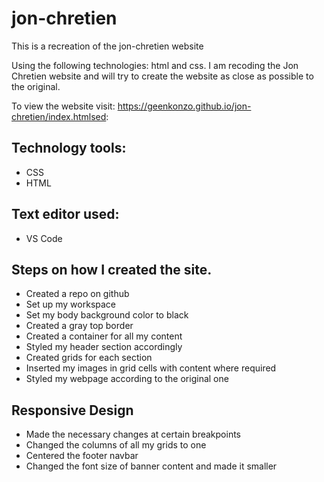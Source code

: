 # jon-chretien
This is a recreation of the jon-chretien website

Using the following technologies: html and css. I am recoding the Jon Chretien website and will try to create the website as close as possible to the original.

To view the website visit:  https://geenkonzo.github.io/jon-chretien/index.htmlsed:


## Technology tools:

- CSS
- HTML

## Text editor used:

- VS Code

## Steps on how I created the site.

- Created a repo on github
- Set up my workspace
- Set my body background color to black
- Created a gray top border
- Created a container for all my content
- Styled my header section accordingly
- Created grids for each section
- Inserted my images in grid cells with content where required
- Styled my webpage according to the original one

## Responsive Design

- Made the necessary changes at certain breakpoints 
- Changed the columns of all my grids to one
- Centered the footer navbar
- Changed the font size of banner content and made it smaller
